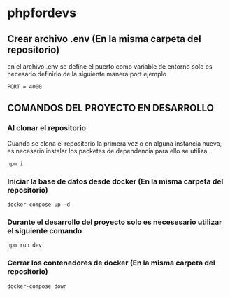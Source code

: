 # phpfordevs
## Crear archivo .env (En la misma carpeta del repositorio)
en el archivo .env se define el puerto como variable de entorno solo es necesario definirlo de la siguiente manera port ejemplo

 `PORT = 4000`

## COMANDOS DEL PROYECTO EN DESARROLLO

### Al clonar el repositorio

Cuando se clona el repositorio la primera vez o en alguna instancia nueva, es necesario instalar los packetes de dependencia para ello se utiliza.

    npm i

### Iniciar la base de datos desde docker (En la misma carpeta del repositorio)

    docker-compose up -d

### Durante el desarrollo del proyecto solo es necesesario utilizar el siguiente comando
    npm run dev

### Cerrar los contenedores de docker (En la misma carpeta del repositorio)

    docker-compose down
